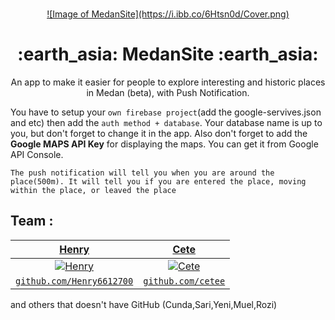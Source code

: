 <br />
<p align="center">
  <a href="#">
    ![Image of MedanSite](https://i.ibb.co/6Htsn0d/Cover.png)
  </a>
  
  <h1 align="center">:earth_asia: MedanSite :earth_asia:</h1>

  <p align="center">
   An app to make it easier for people to explore interesting and historic places in Medan (beta), with Push Notification.
  </p>
</p>



You have to setup your `own firebase project`(add the google-servives.json and etc) then add the `auth method + database`. 
Your database name is up to you, but don't forget to change it in the app. 
Also don't forget to add the **Google MAPS API Key** for displaying the maps. You can get it from Google API Console.

```
The push notification will tell you when you are around the place(500m). It will tell you if you are entered the place, moving within the place, or leaved the place
```


## Team :
| <a href="https://github.com/Henry6612700" target="_blank">**Henry**</a> | <a href="https://github.com/ceteee" target="_blank">**Cete**</a> |
| :---: |:---:|
| [![Henry](https://avatars3.githubusercontent.com/u/34593843?s=200&v=4)](https://github.com/Henry6612700)    | [![Cete](https://avatars2.githubusercontent.com/u/46949140?s=200&v=4)](https://github.com/ceteee) |
| <a href="https://github.com/Henry6612700" target="_blank">`github.com/Henry6612700`</a> | <a href="https://github.com/ceteee" target="_blank">`github.com/cetee`</a> | 

and others that doesn't have GitHub (Cunda,Sari,Yeni,Muel,Rozi)



